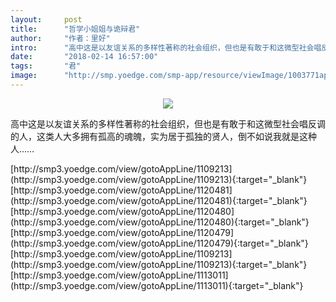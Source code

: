 ```yaml
---
layout:     post
title:      "哲学小姐姐与诡辩君"
author:     "作者：里好"
intro:      "高中这是以友谊关系的多样性著称的社会组织，但也是有敢于和这微型社会唱反调的人，这类人大多拥有孤高的魂魄，实为居于孤独的贤人，倒不如说我就是这种人……"
date:       "2018-02-14 16:57:00"
tags:       "君"
image:      "http://smp.yoedge.com/smp-app/resource/viewImage/1003771appline.png"
---
```

<div style="text-align: center">
<p><img src="http://smp.yoedge.com/smp-app/resource/viewImage/1003771appline.png"/></p>
</div>
<p class="post-meta">
<span>高中这是以友谊关系的多样性著称的社会组织，但也是有敢于和这微型社会唱反调的人，这类人大多拥有孤高的魂魄，实为居于孤独的贤人，倒不如说我就是这种人……</span>
</p>
[http://smp3.yoedge.com/view/gotoAppLine/1109213](http://smp3.yoedge.com/view/gotoAppLine/1109213){:target="_blank"}
[http://smp3.yoedge.com/view/gotoAppLine/1120481](http://smp3.yoedge.com/view/gotoAppLine/1120481){:target="_blank"}
[http://smp3.yoedge.com/view/gotoAppLine/1120480](http://smp3.yoedge.com/view/gotoAppLine/1120480){:target="_blank"}
[http://smp3.yoedge.com/view/gotoAppLine/1120479](http://smp3.yoedge.com/view/gotoAppLine/1120479){:target="_blank"}
[http://smp3.yoedge.com/view/gotoAppLine/1109213](http://smp3.yoedge.com/view/gotoAppLine/1109213){:target="_blank"}
[http://smp3.yoedge.com/view/gotoAppLine/1113011](http://smp3.yoedge.com/view/gotoAppLine/1113011){:target="_blank"}



